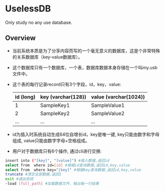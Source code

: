 # UselessDB
Only study no any use database.

## Overview
* 当前系统本质是为了分享内容而写的一个毫无意义的数据库，这是个非常特殊的关系数据库（key-value数据库）。
* 这个数据库只有一个数据库，一个表，数据库数据本身存储在一个叫my.usb文件中。
* 这个表的每行记录record只有3个字段，id，key，value:

  | id (long) | key (varchar(128)) | value (varchar(1024)) |
  |-----------|--------------------|-----------------------|
  | 1         | SampleKey1         | SampleValue1          |
  | 2         | SampleKey2         | SampleValue2          |
  | ...       | ...                | ...                   |

* id为插入时系统自动生成64位自增长id，key是唯一键, key只能由数字和字母组成, value只能由数字字母+空格组成。
* 用户对于数据库只有6个操作, 通过cli进行交换:
```bash
insert into ("[key]", "[value]") #插入数据,返回id
select from  where id=[id] #根据id查询数据,返回id,key,value
select from  where key="[key]" #根据key查询数据,返回id,key,value
truncate #清空全部数据,返回1
exit #退出系统
-load [full_path] #加载数据文件，输出每一行结果
```